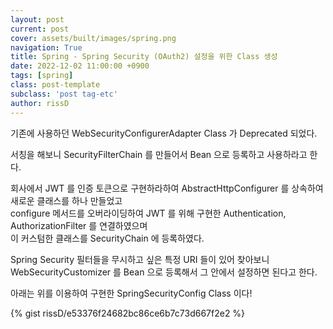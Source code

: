 ```yaml
---
layout: post
current: post
cover: assets/built/images/spring.png
navigation: True
title: Spring - Spring Security (OAuth2) 설정을 위한 Class 생성
date: 2022-12-02 11:00:00 +0900
tags: [spring]
class: post-template
subclass: 'post tag-etc'
author: rissD
---
```


기존에 사용하던 WebSecurityConfigurerAdapter Class 가 Deprecated 되었다.  

서칭을 해보니 SecurityFilterChain 를 만들어서 Bean 으로 등록하고 사용하라고 한다.  

회사에서 JWT 를 인증 토큰으로 구현하라하여 AbstractHttpConfigurer 를 상속하여 새로운 클래스를 하나 만들었고  
configure 메서드를 오버라이딩하여 JWT 를 위해 구현한 Authentication, AuthorizationFilter 를 연결하였으며  
이 커스텀한 클래스를 SecurityChain 에 등록하였다.  

Spring Security 필터들을 무시하고 싶은 특정 URI 들이 있어 찾아보니 WebSecurityCustomizer 를 Bean 으로 등록해서 그 안에서 설정하면 된다고 한다.  

아래는 위를 이용하여 구현한 SpringSecurityConfig Class 이다!  

{% gist rissD/e53376f24682bc86ce6b7c73d667f2e2 %}